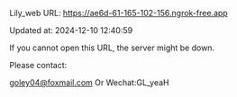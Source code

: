 Lily_web URL: https://ae6d-61-165-102-156.ngrok-free.app

Updated at: 2024-12-10 12:40:59

If you cannot open this URL, the server might be down.

Please contact: 

goley04@foxmail.com Or Wechat:GL_yeaH